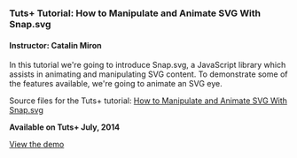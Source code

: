 ### Tuts+ Tutorial: How to Manipulate and Animate SVG With Snap.svg
#### Instructor: Catalin Miron

In this tutorial we're going to introduce Snap.svg, a JavaScript library which assists in animating and manipulating SVG content. To demonstrate some of the features available, we're going to animate an SVG eye.

Source files for the Tuts+ tutorial: [How to Manipulate and Animate SVG With Snap.svg](https://webdesign.tutsplus.com/articles/how-to-manipulate-and-animate-svg-with-snapsvg--cms-21323)

**Available on Tuts+ July, 2014**

[View the demo](http://tutsplus.github.io/how-to-manipulate-and-animate-svg-with-snap.svg/)
